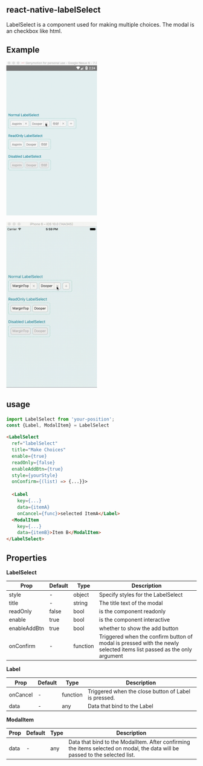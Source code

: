 ## react-native-labelSelect
LabelSelect is a component used for making multiple choices. The modal is an checkbox like html.

## Example
<a href="#"><img src="./GIF/android.gif" width="240"/></a>

<a href="#"><img src="./GIF/ios.gif" width="240"/></a>


## usage

```js
import LabelSelect from 'your-position';
const {Label, ModalItem} = LabelSelect
```

```html
<LabelSelect
  ref="labelSelect"
  title="Make Choices"
  enable={true}
  readOnly={false}
  enableAddBtn={true}
  style={yourStyle}
  onConfirm={(list) => {...}}>
  
  <Label
    key={...}
    data={itemA}
    onCancel={func}>selected ItemA</Label>
  <ModalItem
    key={...}
    data={itemB}>Item B</ModalItem>
</LabelSelect>

```

## Properties

**LabelSelect**

| Prop | Default | Type | Description |
| --- | --- | --- | --- |
| style | - | object | Specify styles for the LabelSelect |
| title | - | string | The title text of the modal |
| readOnly | false | bool | is the component readonly |
| enable | true | bool | is the component interactive  |
| enableAddBtn | true | bool | whether to show the add button |
| onConfirm | - | function | Triggered when the confirm button of modal is pressed with the newly selected items list passed as the only argument |


**Label**




| Prop | Default | Type | Description |
| --- | --- | --- | --- |
| onCancel | - | function | Triggered when the close button of Label is pressed. |
|data| -| any | Data that bind to the Label |

**ModalItem**




| Prop | Default | Type | Description |
| --- | --- | --- | --- |
| data | - | any | Data that bind to the ModalItem. After confirming the items selected on modal, the data will be passed to the selected list. |


